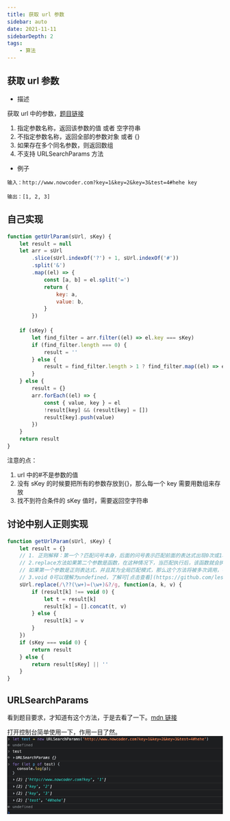 ```yaml
---
title: 获取 url 参数
sidebar: auto
date: 2021-11-11
sidebarDepth: 2
tags:
    - 算法
---
```


## 获取 url 参数

-   描述

获取 url 中的参数，[题目链接](https://www.nowcoder.com/practice/a3ded747e3884a3c86d09d88d1652e10?tpId=2&&tqId=10852&rp=1&ru=/ta/front-end&qru=/ta/front-end/question-ranking)

1. 指定参数名称，返回该参数的值 或者 空字符串
2. 不指定参数名称，返回全部的参数对象 或者 {}
3. 如果存在多个同名参数，则返回数组
4. 不支持 URLSearchParams 方法

-   例子

```
输入：http://www.nowcoder.com?key=1&key=2&key=3&test=4#hehe key

输出：[1, 2, 3]
```

## 自己实现

```js
function getUrlParam(sUrl, sKey) {
    let result = null
    let arr = sUrl
        .slice(sUrl.indexOf('?') + 1, sUrl.indexOf('#'))
        .split('&')
        .map((el) => {
            const [a, b] = el.split('=')
            return {
                key: a,
                value: b,
            }
        })

    if (sKey) {
        let find_filter = arr.filter((el) => el.key === sKey)
        if (find_filter.length === 0) {
            result = ''
        } else {
            result = find_filter.length > 1 ? find_filter.map((el) => el.value) : find_filter[0].value
        }
    } else {
        result = {}
        arr.forEach((el) => {
            const { value, key } = el
            !result[key] && (result[key] = [])
            result[key].push(value)
        })
    }
    return result
}
```

注意的点：

1. url 中的#不是参数的值
2. 没有 sKey 的时候要把所有的参数存放到{}，那么每一个 key 需要用数组来存放
3. 找不到符合条件的 sKey 值时，需要返回空字符串

## 讨论中别人正则实现

```js
function getUrlParam(sUrl, sKey) {
    let result = {}
    // 1. 正则解释：第一个？匹配问号本身，后面的问号表示匹配前面的表达式出现0次或1次，等价于{0,1},\w匹配一个单字字符,等价于 [A-Za-z0-9_]，+匹配前面表达式，出现一次hove多次，等价于{1,}
    // 2.replace方法如果第二个参数是函数，在这种情况下，当匹配执行后，该函数就会执行。 函数的返回值作为替换字符串。
    // 如果第一个参数是正则表达式，并且其为全局匹配模式，那么这个方法将被多次调用，每次匹配都会被调用。其中的第一个参数是匹配到的字符串，后面的参数是在正则表达式中指定的括号子串，有几个括号子串后面那几个参数就对应的子串值
    // 3.void 0可以理解为undefined，了解可[点击查看](https://github.com/lessfish/underscore-analysis/issues/1)
    sUrl.replace(/\??(\w+)=(\w+)&?/g, function(a, k, v) {
        if (result[k] !== void 0) {
            let t = result[k]
            result[k] = [].concat(t, v)
        } else {
            result[k] = v
        }
    })
    if (sKey === void 0) {
        return result
    } else {
        return result[sKey] || ''
    }
}
```

## URLSearchParams

看到题目要求，才知道有这个方法，于是去看了一下。[mdn 链接](https://developer.mozilla.org/zh-CN/docs/Web/API/URLSearchParams)

打开控制台简单使用一下，作用一目了然。
![控制台](https://raw.githubusercontent.com/AprilTong/image/master/img/20211111152836.png)
